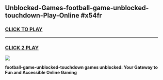 
## Unblocked-Games-football-game-unblocked-touchdown-Play-Online #x54fr
<h3>
<a href="https://news.freeplayer.one?title=football-game-unblocked-touchdown&ref=3">CLICK TO PLAY</a></h3>
<hr>

<h3>
<a href="https://news.freeplayer.one?title=football-game-unblocked-touchdown&ref=3">CLICK 2 PLAY</a>
  
</h3>

<a href="https://news.freeplayer.one?title=football-game-unblocked-touchdown&ref=3"><img src="https://clearcache.store/games.png"></a>


**football-game-unblocked-touchdown games unblocked: Your Gateway to Fun and Accessible Online Gaming**
